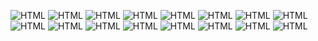 <!--START_SECTION:waka-->
<!--END_SECTION:waka-->

![HTML](https://img.shields.io/badge/HTML5-E34F26?style=for-the-badge&logo=html5&logoColor=white)
![HTML](https://img.shields.io/badge/CSS3-1572B6?style=for-the-badge&logo=css3&logoColor=white)
![HTML](https://img.shields.io/badge/JavaScript-F7DF1E?style=for-the-badge&logo=javascript&logoColor=black)
![HTML](https://img.shields.io/badge/Python-3776AB?style=for-the-badge&logo=python&logoColor=white)
![HTML](https://img.shields.io/badge/React-20232A?style=for-the-badge&logo=react&logoColor=61DAFB)
![HTML](https://img.shields.io/badge/Express.js-404D59?style=for-the-badge)
![HTML](https://img.shields.io/badge/Node.js-43853D?style=for-the-badge&logo=node.js&logoColor=white)
![HTML](https://img.shields.io/badge/TypeScript-007ACC?style=for-the-badge&logo=typescript&logoColor=white)
![HTML](https://img.shields.io/badge/Redux-593D88?style=for-the-badge&logo=redux&logoColor=white)
![HTML](https://img.shields.io/badge/Django-092E20?style=for-the-badge&logo=django&logoColor=white)
![HTML](https://img.shields.io/badge/MySQL-00000F?style=for-the-badge&logo=mysql&logoColor=white)
![HTML](https://img.shields.io/badge/Material--UI-0081CB?style=for-the-badge&logo=material-ui&logoColor=white)
![HTML](https://img.shields.io/badge/Amazon_AWS-232F3E?style=for-the-badge&logo=amazon-aws&logoColor=white)
![HTML](https://img.shields.io/badge/MongoDB-4EA94B?style=for-the-badge&logo=mongodb&logoColor=white)
![HTML](https://img.shields.io/badge/Jira-0052CC?style=for-the-badge&logo=Jira&logoColor=white)
![HTML](https://img.shields.io/badge/GIT-E44C30?style=for-the-badge&logo=git&logoColor=white)
